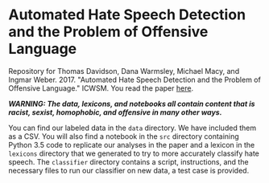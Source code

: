 # Automated Hate Speech Detection and the Problem of Offensive Language
Repository for Thomas Davidson, Dana Warmsley, Michael Macy, and Ingmar Weber. 2017. "Automated Hate Speech Detection and the Problem of Offensive Language." ICWSM. You read the paper [here](https://aaai.org/ocs/index.php/ICWSM/ICWSM17/paper/view/15665).

***WARNING: The data, lexicons, and notebooks all contain content that is racist, sexist, homophobic, and offensive in many other ways.***

You can find our labeled data in the `data` directory. We have included them as a CSV. You will also find a notebook in the `src` directory containing Python 3.5 code to replicate our analyses in the paper and a lexicon in the `lexicons` directory that we 
generated to try to more accurately classify hate speech. The `classifier` directory contains a script, instructions, and the necessary files to run our classifier on new data, a test case is provided.

